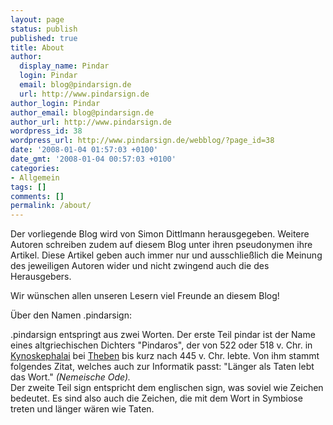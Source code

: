 ```yaml
---
layout: page
status: publish
published: true
title: About
author:
  display_name: Pindar
  login: Pindar
  email: blog@pindarsign.de
  url: http://www.pindarsign.de
author_login: Pindar
author_email: blog@pindarsign.de
author_url: http://www.pindarsign.de
wordpress_id: 38
wordpress_url: http://www.pindarsign.de/webblog/?page_id=38
date: '2008-01-04 01:57:03 +0100'
date_gmt: '2008-01-04 00:57:03 +0100'
categories:
- Allgemein
tags: []
comments: []
permalink: /about/
---
```

<p>Der vorliegende Blog wird von Simon Dittlmann herausgegeben. Weitere Autoren schreiben zudem auf diesem Blog unter ihren pseudonymen ihre Artikel. Diese Artikel geben auch immer nur und ausschließlich die Meinung des jeweiligen Autoren wider und nicht zwingend auch die des Herausgebers.</p>
<p>Wir wünschen allen unseren Lesern viel Freunde an diesem Blog!</p>
<p>Über den Namen .pindarsign:</p>
<p>.pindarsign entspringt aus zwei Worten. Der erste Teil pindar ist der Name eines altgriechischen Dichters "Pindaros", der von 522 oder 518 v. Chr. in <a title="Kynoskephalai" href="http://de.wikipedia.org/wiki/Kynoskephalai">Kynoskephalai</a> bei <a title="Theben (Griechenland)" href="http://de.wikipedia.org/wiki/Theben_%28Griechenland%29">Theben</a> bis kurz nach 445 v. Chr. lebte. Von ihm stammt folgendes Zitat, welches auch zur Informatik passt: "Länger als Taten lebt das Wort." <em>(Nemeische Ode).</em><br />
Der zweite Teil sign entspricht dem englischen sign, was soviel wie Zeichen bedeutet. Es sind also auch die Zeichen, die mit dem Wort in Symbiose treten und länger wären wie Taten.</p>
